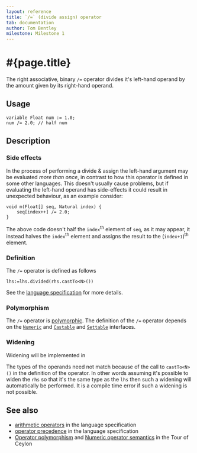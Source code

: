 ```yaml
---
layout: reference
title: `/=` (divide assign) operator
tab: documentation
author: Tom Bentley
milestone: Milestone 1
---
```


# #{page.title}

The right associative, binary `/=` operator divides it's left-hand operand by 
the amount given by its right-hand operand. 

## Usage 

    variable Float num := 1.0;
    num /= 2.0; // half num 

## Description

### Side effects

In the process of performing a divide & assign the left-hand argument 
may be evaluated *more than once*, in contrast to how this operator is defined
in some other languages. This doesn't usually cause problems, but if evaluating
the left-hand operand has side-effects it could result in unexpected behaviour,
as an example consider:

    void m(Float[] seq, Natural index) {
        seq[index++] /= 2.0;
    }

The above code doesn't half the `index`<sup>th</sup> element of `seq`, as it 
may appear, it instead halves the `index`<sup>th</sup> element and 
assigns the result to the (`index+1`)<sup>th</sup> element.

### Definition

The `/=` operator is defined as follows

    lhs:=lhs.divided(rhs.castTo<N>())

See the [language specification](#{site.urls.spec}#arithmetic) for more details.

### Polymorphism

The `/=` operator is [polymorphic](/documentation/reference/operator/operator-polymorphism). 
The definition of the `/=` operator depends 
on the [`Numeric`](../../ceylon.language/Numeric) and 
[`Castable`](../../ceylon.language/Castable) and
[`Settable`](../../ceylon.language/Settable) interfaces.

### Widening

Widening will be implemented in <!-- m2 -->

The types of the operands need not match because of the call to `castTo<N>()` 
in the definition of the operator. In other words assuming it's possible to 
widen the `rhs` so that it's the same type as the `lhs` then 
such a widening will automatically be performed. It is a compile time error if 
such a widening is not possible.

## See also

* [arithmetic operators](#{site.urls.spec}#arithmetic) in the 
  language specification
* [operator precedence](#{site.urls.spec}#operatorprecedence) in the 
  language specification
* [Operator polymorphism](/documentation/tour/language-module/#operator_polymorphism) 
  and 
  [Numeric operator semantics](/documentation/tour/language-module/#numeric_operator_semantics) 
  in the Tour of Ceylon
